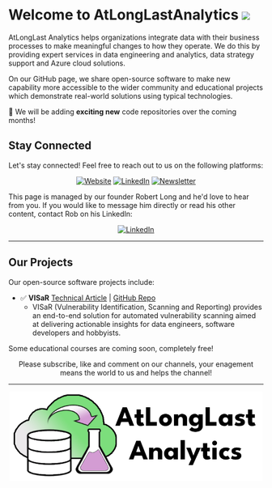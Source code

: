# Welcome to AtLongLastAnalytics <img src="https://media.giphy.com/media/hvRJCLFzcasrR4ia7z/giphy.gif" width="30px">

AtLongLast Analytics helps organizations integrate data with their business processes to make meaningful changes to how they operate. We do this by providing expert services in data engineering and analytics, data strategy support and Azure cloud solutions.

On our GitHub page, we share open-source software to make new capability more accessible to the wider community and educational projects which demonstrate real-world solutions using typical technologies.

🌱 We will be adding **exciting new** code repositories over the coming months!

## Stay Connected

Let's stay connected! Feel free to reach out to us on the following platforms:

<div align="center">

[![Website](https://img.shields.io/badge/Website-000000?style=for-the-badge&logo=google-chrome&logoColor=white)](https:/www.atlonglastanalytics.com)
[![LinkedIn](https://img.shields.io/badge/LinkedIn-0077B5?style=for-the-badge&logo=linkedin&logoColor=white)](https://www.linkedin.com/company/atlonglastanalytics)
[![Newsletter](https://img.shields.io/badge/Newsletter-FF5722?style=for-the-badge&logo=substack&logoColor=white)](https://atlonglastanalytics.substack.com/)

</div>

This page is managed by our founder Robert Long and he'd love to hear from you. If you would like to message him directly or read his other content, contact Rob on his LinkedIn:

<div align="center">

[![LinkedIn](https://img.shields.io/badge/LinkedIn-0077B5?style=for-the-badge&logo=linkedin&logoColor=white)](https://linkedin.com/in/robert-s-long)
</div>

---

## Our Projects
Our open-source software projects include:

- ✅ **VISaR**
  [Technical Article](comingsoon) | 
  [GitHub Repo](https://github.com/AtLongLastAnalytics/visar)
  - VISaR (Vulnerability Identification, Scanning and Reporting) provides an end-to-end solution for automated vulnerability scanning aimed at delivering actionable insights for data engineers, software developers and hobbyists.

Some educational courses are coming soon, completely free! 

<div align="center">
Please subscribe, like and comment on our channels, your enagement means the world to us and helps the channel!
</div>

---

<div align="center">

<img src="images/atlonglastanalytics-logo_rectangle.png" alt="AtLongLast Analytics Logo" width="500" />

</div>
